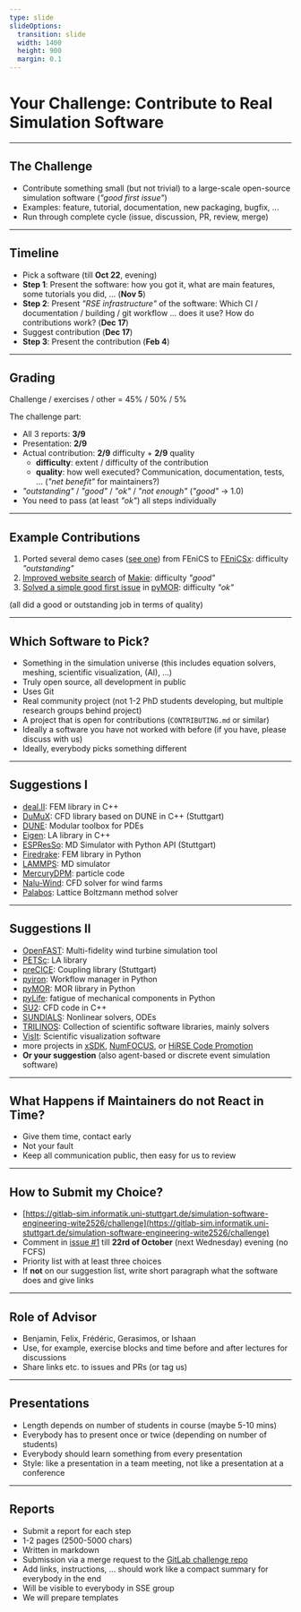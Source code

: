 ```yaml
---
type: slide
slideOptions:
  transition: slide
  width: 1400
  height: 900
  margin: 0.1
---
```


<style>
  .reveal strong {
    font-weight: bold;
    color: orange;
  }
  .reveal p {
    text-align: left;
  }
  .reveal section h1 {
    color: orange;
  }
  .reveal section h2 {
    color: orange;
  }
  .reveal section h3 {
    color: orange;
    text-align: left;
  }
  .reveal code {
    font-family: 'Ubuntu Mono';
    color: orange;
  }
  .reveal section img {
    background:none;
    border:none;
    box-shadow:none;
  }
</style>


# Your Challenge: Contribute to Real Simulation Software

---

## The Challenge

- Contribute something small (but not trivial) to a large-scale open-source simulation software (*"good first issue"*)
- Examples: feature, tutorial, documentation, new packaging, bugfix, ...
- Run through complete cycle (issue, discussion, PR, review, merge)

---

## Timeline

- Pick a software (till **Oct 22**, evening)
- **Step 1**: Present the software: how you got it, what are main features, some tutorials you did, ... (**Nov 5**)
- **Step 2**: Present *"RSE infrastructure"* of the software: Which CI / documentation / building / git workflow ... does it use? How do contributions work? (**Dec 17**)
- Suggest contribution (**Dec 17**)
- **Step 3**: Present the contribution (**Feb 4**)

---

## Grading

Challenge / exercises / other = 45% / 50% / 5%

The challenge part:

- All 3 reports: **3/9**
- Presentation: **2/9**
- Actual contribution: **2/9** difficulty + **2/9** quality
    - **difficulty**: extent / difficulty of the contribution
    - **quality**: how well executed? Communication, documentation, tests, ... (*"net benefit"* for maintainers?)
- *"outstanding"* / *"good"* / *"ok"* / *"not enough"* (*"good"* -> 1.0)
- You need to pass (at least *"ok"*) all steps individually

---

## Example Contributions

1. Ported several demo cases ([see one](https://github.com/FEniCS/dolfinx/pull/2508)) from FEniCS to [FEniCSx](https://fenicsproject.org/): difficulty *"outstanding"*
2. [Improved website search](https://github.com/MakieOrg/Makie.jl/pull/2474) of [Makie](https://makie.org/website/): difficulty *"good"*
3. [Solved a simple good first issue](https://github.com/pymor/pymor/pull/1898) in [pyMOR](https://pymor.org/): difficulty *"ok"*

(all did a good or outstanding job in terms of quality)

---

## Which Software to Pick?

- Something in the simulation universe (this includes equation solvers, meshing, scientific visualization, (AI), ...)
- Truly open source, all development in public
- Uses Git
- Real community project (not 1-2 PhD students developing, but multiple research groups behind project)
- A project that is open for contributions (`CONTRIBUTING.md` or similar)
- Ideally a software you have not worked with before (if you have, please discuss with us)
- Ideally, everybody picks something different

---

## Suggestions I

- [deal.II](https://dealii.org/): FEM library in C++
- [DuMuX](https://dumux.org/): CFD library based on DUNE in C++ (Stuttgart)
- [DUNE](https://www.dune-project.org/): Modular toolbox for PDEs
- [Eigen](https://eigen.tuxfamily.org): LA library in C++
- [ESPResSo](https://espressomd.org): MD Simulator with Python API (Stuttgart)
- [Firedrake](https://www.firedrakeproject.org/): FEM library in Python
- [LAMMPS](https://www.lammps.org/): MD simulator
- [MercuryDPM](https://www.mercurydpm.org/home): particle code
- [Nalu-Wind](https://github.com/Exawind/nalu-wind): CFD solver for wind farms
- [Palabos](https://palabos.unige.ch/): Lattice Boltzmann method solver

---

## Suggestions II

- [OpenFAST](https://www.nrel.gov/wind/nwtc/openfast.html): Multi-fidelity wind turbine simulation tool
- [PETSc](https://petsc.org/): LA library
- [preCICE](https://precice.org/): Coupling library (Stuttgart)
- [pyiron](https://pyiron.org/): Workflow manager in Python
- [pyMOR](https://pymor.org/): MOR library in Python
- [pyLife](https://pylife.readthedocs.io/en/stable/): fatigue of mechanical components in Python
- [SU2](https://su2code.github.io/): CFD code in C++
- [SUNDIALS](https://computing.llnl.gov/projects/sundials): Nonlinear solvers, ODEs
- [TRILINOS](https://trilinos.github.io/): Collection of scientific software libraries, mainly solvers
- [VisIt](https://visit-dav.github.io/visit-website/index.html): Scientific visualization software
- more projects in [xSDK](https://xsdk.info/packages/), [NumFOCUS](https://numfocus.org/sponsored-projects), or [HiRSE Code Promotion](https://www.helmholtz-hirse.de/promo.html)
- **Or your suggestion** (also agent-based or discrete event simulation software)

---

## What Happens if Maintainers do not React in Time?

- Give them time, contact early
- Not your fault
- Keep all communication public, then easy for us to review

---

## How to Submit my Choice?

- [https://gitlab-sim.informatik.uni-stuttgart.de/simulation-software-engineering-wite2526/challenge](https://gitlab-sim.informatik.uni-stuttgart.de/simulation-software-engineering-wite2526/challenge)
- Comment in [issue #1](https://gitlab-sim.informatik.uni-stuttgart.de/simulation-software-engineering-wite2526/challenge/-/issues/1) till **22rd of October** (next Wednesday) evening (no FCFS)
- Priority list with at least three choices
- If **not** on our suggestion list, write short paragraph what the software does and give links

---

## Role of Advisor

- Benjamin, Felix, Frédéric, Gerasimos, or Ishaan
- Use, for example, exercise blocks and time before and after lectures for discussions
- Share links etc. to issues and PRs (or tag us)

---

## Presentations

- Length depends on number of students in course (maybe 5-10 mins)
- Everybody has to present once or twice (depending on number of students)
- Everybody should learn something from every presentation
- Style: like a presentation in a team meeting, not like a presentation at a conference

---

## Reports

- Submit a report for each step
- 1-2 pages (2500-5000 chars)
- Written in markdown
- Submission via a merge request to the [GitLab challenge repo](https://gitlab-sim.informatik.uni-stuttgart.de/simulation-software-engineering-wite2526/challenge)
- Add links, instructions, ... should work like a compact summary for everybody in the end
- Will be visible to everybody in SSE group
- We will prepare templates
